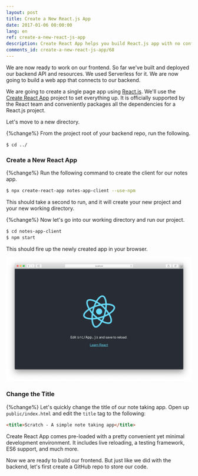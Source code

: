 ```yaml
---
layout: post
title: Create a New React.js App
date: 2017-01-06 00:00:00
lang: en
ref: create-a-new-react-js-app
description: Create React App helps you build React.js app with no configuration. Install the Create React App CLI using the NPM package and use the command to start a new React.js project.
comments_id: create-a-new-react-js-app/68
---
```


We are now ready to work on our frontend. So far we've built and deployed our backend API and resources. We used Serverless for it. We are now going to build a web app that connects to our backend.

We are going to create a single page app using [React.js](https://facebook.github.io/react/). We'll use the [Create React App](https://github.com/facebookincubator/create-react-app) project to set everything up. It is officially supported by the React team and conveniently packages all the dependencies for a React.js project.

Let's move to a new directory.

{%change%} From the project root of your backend repo, run the following.

``` bash
$ cd ../
```

### Create a New React App

{%change%} Run the following command to create the client for our notes app.

``` bash
$ npx create-react-app notes-app-client --use-npm
```

This should take a second to run, and it will create your new project and your new working directory.

{%change%} Now let's go into our working directory and run our project.

``` bash
$ cd notes-app-client
$ npm start
```

This should fire up the newly created app in your browser.

![New Create React App screenshot](/assets/new-create-react-app.png)

### Change the Title

{%change%} Let's quickly change the title of our note taking app. Open up `public/index.html` and edit the `title` tag to the following:

``` html
<title>Scratch - A simple note taking app</title>
```

Create React App comes pre-loaded with a pretty convenient yet minimal development environment. It includes live reloading, a testing framework, ES6 support, and much more.

Now we are ready to build our frontend. But just like we did with the backend, let's first create a GitHub repo to store our code.
